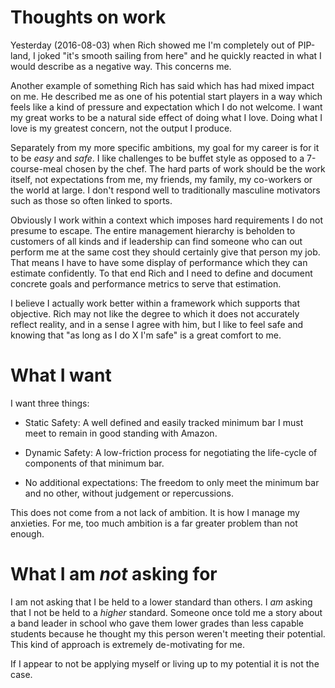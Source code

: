 # Thoughts on work

Yesterday (2016-08-03) when Rich showed me I'm completely out of PIP-land, I
joked "it's smooth sailing from here" and he quickly reacted in what I would
describe as a negative way. This concerns me.

Another example of something Rich has said which has had mixed impact on me.
He described me as one of his potential start players in a way which feels
like a kind of pressure and expectation which I do not welcome. I want my great
works to be a natural side effect of doing what I love. Doing what I love is my
greatest concern, not the output I produce.

Separately from my more specific ambitions, my goal for my career is for it to
be _easy_ and _safe_. I like challenges to be buffet style as opposed to a
7-course-meal chosen by the chef. The hard parts of work should be the work
itself, not expectations from me, my friends, my family, my co-workers or the
world at large. I don't respond well to traditionally masculine motivators such
as those so often linked to sports.

Obviously I work within a context which imposes hard requirements I do not
presume to escape. The entire management hierarchy is beholden to customers
of all kinds and if leadership can find someone who can out perform me at the
same cost they should certainly give that person my job. That means I have to
have some display of performance which they can estimate confidently. To that
end Rich and I need to define and document concrete goals and performance
metrics to serve that estimation.

I believe I actually work better within a framework which supports that
objective. Rich may not like the degree to which it does not accurately
reflect reality, and in a sense I agree with him, but I like to feel safe and
knowing that "as long as I do X I'm safe" is a great comfort to me.

# What I want

I want three things:

- Static Safety: A well defined and easily tracked minimum bar I must meet to remain in good standing with Amazon.

- Dynamic Safety: A low-friction process for negotiating the life-cycle of components of that minimum bar.

- No additional expectations: The freedom to only meet the minimum bar and no other, without judgement or repercussions.

This does not come from a not lack of ambition. It is how I manage my
anxieties. For me, too much ambition is a far greater problem than not enough.

# What I am _not_ asking for

I am not asking that I be held to a lower standard than others. I _am_ asking
that I not be held to a _higher_ standard. Someone once told me a story about a
band leader in school who gave them lower grades than less capable students
because he thought my this person weren't meeting their potential. This kind of
approach is extremely de-motivating for me.

If I appear to not be applying myself or living up to my potential it is not
the case.
